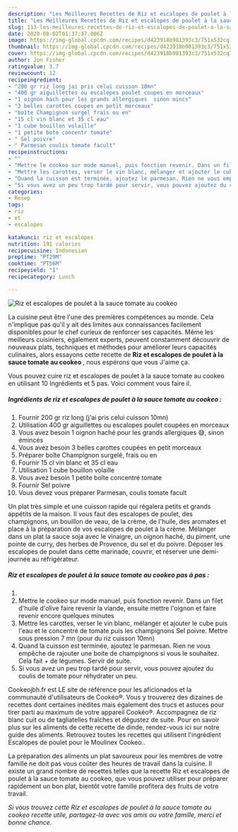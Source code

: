 ```yaml
---
description: "Les Meilleures Recettes de Riz et escalopes de poulet à la sauce tomate au cookeo"
title: "Les Meilleures Recettes de Riz et escalopes de poulet à la sauce tomate au cookeo"
slug: 113-les-meilleures-recettes-de-riz-et-escalopes-de-poulet-a-la-sauce-tomate-au-cookeo
date: 2020-08-02T01:37:37.006Z
image: https://img-global.cpcdn.com/recipes/d423918b981393c3/751x532cq70/riz-et-escalopes-de-poulet-a-la-sauce-tomate-au-cookeo-photo-principale-de-la-recette.jpg
thumbnail: https://img-global.cpcdn.com/recipes/d423918b981393c3/751x532cq70/riz-et-escalopes-de-poulet-a-la-sauce-tomate-au-cookeo-photo-principale-de-la-recette.jpg
cover: https://img-global.cpcdn.com/recipes/d423918b981393c3/751x532cq70/riz-et-escalopes-de-poulet-a-la-sauce-tomate-au-cookeo-photo-principale-de-la-recette.jpg
author: Jon Fisher
ratingvalue: 3.7
reviewcount: 12
recipeingredient:
- "200 gr riz long jai pris celui cuisson 10mn"
- "400 gr aiguillettes ou escalopes poulet coupes en morceaux"
- "1 oignon hach pour les grands allergiques  sinon mincs"
- "3 belles carottes coupes en petit morceaux"
- "boîte Champignon surgel frais ou en"
- "15 cl vin blanc et 35 cl eau"
- "1 cube bouillon volaille"
- "1 petite bote concentr tomate"
- " Sel poivre"
- " Parmesan coulis tomate facult"
recipeinstructions:
- ""
- "Mettre le cookeo sur mode manuel, puis fonction revenir. Dans un filet d&#39;huile d&#39;olive faire revenir la viande, ensuite mettre l&#39;oignon et faire revenir encore quelques minutes"
- "Mettre les carottes, verser le vin blanc, mélanger et ajouter le cube puis l&#39;eau et le concentré de tomate puis les champignons Sel poivre. Mettre sous pression 7 mn (pour du riz cuisson 10mn)"
- "Quand la cuisson est terminée, ajoutez le parmesan. Rien ne vous empêche de rajouter une boite de champignons si vous le souhaitez. Cela fait + de légumes. Servir de suite."
- "Si vous avez un peu trop tardé pour servir, vous pouvez ajoutez du coulis de tomate pour réhydrater un peu."
categories:
- Resep
tags:
- riz
- et
- escalopes

katakunci: riz et escalopes 
nutrition: 191 calories
recipecuisine: Indonesian
preptime: "PT29M"
cooktime: "PT56M"
recipeyield: "1"
recipecategory: Lunch

---
```



![Riz et escalopes de poulet à la sauce tomate au cookeo](https://img-global.cpcdn.com/recipes/d423918b981393c3/751x532cq70/riz-et-escalopes-de-poulet-a-la-sauce-tomate-au-cookeo-photo-principale-de-la-recette.jpg)

La cuisine peut être l'une des premières compétences au monde. Cela n'implique pas qu'il y ait des limites aux connaissances facilement disponibles pour le chef curieux de renforcer ses capacités. Même les meilleurs cuisiniers, également experts, peuvent constamment découvrir de nouveaux plats, techniques et méthodes pour améliorer leurs capacités culinaires, alors essayons cette recette de <strong> Riz et escalopes de poulet à la sauce tomate au cookeo </strong>, nous espérons que vous J'aime ça.

<!--inarticleads1-->

Vous pouvez cuire riz et escalopes de poulet à la sauce tomate au cookeo en utilisant 10 Ingrédients et 5 pas. Voici comment vous faire il.

##### Ingrédients de riz et escalopes de poulet à la sauce tomate au cookeo :

1. Fournir 200 gr riz long (j&#39;ai pris celui cuisson 10mn)
1. Utilisation 400 gr aiguillettes ou escalopes poulet coupées en morceaux
1. Vous avez besoin 1 oignon haché pour les grands allergiques 😅, sinon émincés
1. Vous avez besoin 3 belles carottes coupées en petit morceaux
1. Préparer boîte Champignon surgelé, frais ou en
1. Fournir 15 cl vin blanc et 35 cl eau
1. Utilisation 1 cube bouillon volaille
1. Vous avez besoin 1 petite boîte concentré tomate
1. Fournir  Sel poivre
1. Vous devez vous préparer  Parmesan, coulis tomate facult


Un plat très simple et une cuisson rapide qui régalera petits et grands appétits de la maison. Il vous faut des escalopes de poulet, des champignons, un bouillon de veau, de la crème, de l&#39;huile, des aromates et place à la préparation de vos escalopes de poulet à la crème. Mélanger dans un plat la sauce soja avec le vinaigre, un oignon haché, du piment, une pointe de curry, des herbes de Provence, du sel et du poivre. Déposer les escalopes de poulet dans cette marinade, couvrir, et réserver une demi-journée au réfrigérateur. 

<!--inarticleads2-->

##### Riz et escalopes de poulet à la sauce tomate au cookeo pas à pas :

1. 
1. Mettre le cookeo sur mode manuel, puis fonction revenir. Dans un filet d&#39;huile d&#39;olive faire revenir la viande, ensuite mettre l&#39;oignon et faire revenir encore quelques minutes
1. Mettre les carottes, verser le vin blanc, mélanger et ajouter le cube puis l&#39;eau et le concentré de tomate puis les champignons Sel poivre. Mettre sous pression 7 mn (pour du riz cuisson 10mn)
1. Quand la cuisson est terminée, ajoutez le parmesan. Rien ne vous empêche de rajouter une boite de champignons si vous le souhaitez. Cela fait + de légumes. Servir de suite.
1. Si vous avez un peu trop tardé pour servir, vous pouvez ajoutez du coulis de tomate pour réhydrater un peu.


Cookeojbh.fr est LE site de référence pour les aficionados et la communauté d&#39;utilisateurs de Cookéo®. Vous y trouverez des dizaines de recettes dont certaines inédites mais également des trucs et astuces pour tirer parti au maximum de votre appareil Cookéo®. Accompagnez de riz blanc cuit ou de tagliatelles fraîches et dégustez de suite. Pour en savoir plus sur les aliments de cette recette de dinde, rendez-vous ici sur notre guide des aliments. Retrouvez toutes les recettes qui utilisent l&#39;ingrédient Escalopes de poulet pour le Moulinex Cookeo.. 

<!--inarticleads1-->

<p>
La préparation des aliments un plat savoureux pour les membres de votre famille ne doit pas vous coûter des heures de travail dans la cuisine. Il existe un grand nombre de recettes telles que la recette Riz et escalopes de poulet à la sauce tomate au cookeo, que vous pouvez utiliser pour préparer rapidement un bon plat, bientôt votre famille profitera des fruits de votre travail.
</p>

<p>
<i>Si vous trouvez cette Riz et escalopes de poulet à la sauce tomate au cookeo recette utile, partagez-la avec vos amis ou votre famille, merci et bonne chance.</i>
</p>
